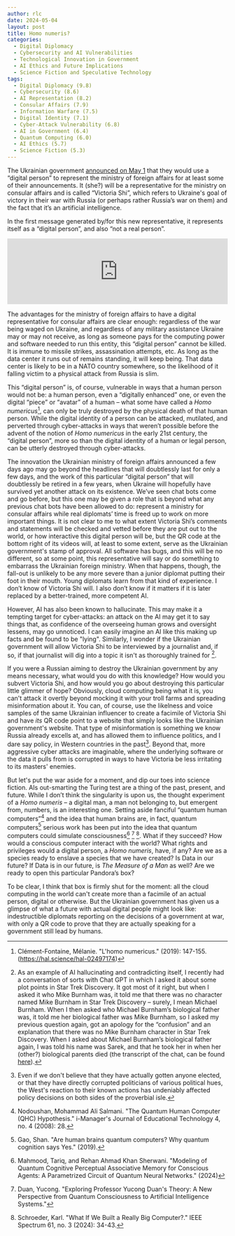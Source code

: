 ```yaml
---
author: rlc
date: 2024-05-04
layout: post
title: Homo numeris?
categories:
  - Digital Diplomacy
  - Cybersecurity and AI Vulnerabilities
  - Technological Innovation in Government
  - AI Ethics and Future Implications
  - Science Fiction and Speculative Technology
tags:
  - Digital Diplomacy (9.8)
  - Cybersecurity (8.6)
  - AI Representation (8.2)
  - Consular Affairs (7.9)
  - Information Warfare (7.5)
  - Digital Identity (7.1)
  - Cyber-Attack Vulnerability (6.8)
  - AI in Government (6.4)
  - Quantum Computing (6.0)
  - AI Ethics (5.7)
  - Science Fiction (5.3)
---
```


The Ukrainian government [announced on May 1](https://mfa.gov.ua/en/news/mzs-ukrayini-priznachilo-cifrovu-osobu-dlya-informuvannya-shchodo-konsulskih-pitan) that they would use a “digital person” to represent the ministry of foreign affairs for at least some of their announcements. It (she?) will be a representative for the ministry on consular affairs and is called “Victoria Shi”, which refers to Ukraine's goal of victory in their war with Russia (or perhaps rather Russia’s war on them) and the fact that it’s an artificial intelligence.<!--more-->

In the first message generated by/for this new representative, it represents itself as a “digital person”, and also “not a real person”.

<iframe width="100%" src="https://www.youtube.com/embed/6a2Jf6qXIaI?si=295vpAJYtPJ8K5v7" title="YouTube video player" frameborder="0" allow="accelerometer; autoplay; clipboard-write; encrypted-media; gyroscope; picture-in-picture; web-share" referrerpolicy="strict-origin-when-cross-origin" allowfullscreen></iframe>

The advantages for the ministry of foreign affairs to have a digital representative for consular affairs are clear enough: regardless of the war being waged on Ukraine, and regardless of any military assistance Ukraine may or may not receive, as long as someone pays for the computing power and software needed to run this entity, this “digital person” cannot be killed. It is immune to missile strikes, assassination attempts, etc. As long as the data center it runs out of remains standing, it will keep being. That data center is likely to be in a NATO country somewhere, so the likelihood of it falling victim to a physical attack from Russia is slim.

This “digital person” is, of course, vulnerable in ways that a human person would not be: a human person, even a “digitally enhanced” one, or even the digital “piece” or “avatar” of a human – what some have called a <i>Homo numericus</i>[^1], can only be truly destroyed by the physical death of that human person. While the digital identity of a person can be attacked, mutilated, and perverted through cyber-attacks in ways that weren’t possible before the advent of the notion of <i>Homo numericus</i> in the early 21st century, the “digital person”, more so than the digital identity of a human or legal person, can be utterly destroyed through cyber-attacks.

[^1]: Clément-Fontaine, Mélanie. "L'homo numericus." (2019): 147-155. (https://hal.science/hal-02497174)

The innovation the Ukrainian ministry of foreign affairs announced a few days ago may go beyond the headlines that will doubtlessly last for only a few days, and the work of this particular “digital person” that will doubtlessly be retired in a few years, when Ukraine will hopefully have survived yet another attack on its existence. We’ve seen chat bots come and go before, but this one may be given a role that is beyond what any previous chat bots have been allowed to do: represent a ministry for consular affairs while real diplomats’ time is freed up to work on more important things. It is not clear to me to what extent Victoria Shi’s comments and statements will be checked and vetted before they are put out to the world, or how interactive this digital person will be, but the QR code at the bottom right of its videos will, at least to some extent, serve as the Ukrainian government's stamp of approval. All software has bugs, and this will be no different, so at some point, this representative will say or do something to embarrass the Ukrainian foreign ministry. When that happens, though, the fall-out is unlikely to be any more severe than a junior diplomat putting their foot in their mouth. Young diplomats learn from that kind of experience. I don’t know of Victoria Shi will. I also don’t know if it matters if it is later replaced by a better-trained, more competent AI.

However, AI has also been known to hallucinate. This may make it a tempting target for cyber-attacks: an attack on the AI may get it to say things that, as confidence of the overseeing human grows and oversight lessens, may go unnoticed. I can easily imagine an AI like this making up facts and be found to be "lying". Similarly, I wonder if the Ukrainian government will allow Victoria Shi to be interviewed by a journalist and, if so, if that journalist will dig into a topic it isn't as thoroughly trained for [^2].

[^2]: As an example of AI hallucinating and contradicting itself, I recently had a conversation of sorts with Chat GPT in which I asked it about some plot points in Star Trek Discovery. It got most of it right, but when I asked it who Mike Burnham was, it told me that there was no character named Mike Burnham in Star Trek Discovery – surely, I mean Michael Burnham. When I then asked who Michael Burnham’s biological father was, it told me her biological father was Mike Burnham, so I asked my previous question again, got an apology for the “confusion” and an explanation that there was no Mike Burnham character in Star Trek Discovery. When I asked about Michael Burnham’s biological father again, I was told his name was Sarek, and that he took her in when her (other?) biological parents died (the transcript of the chat, can be found [here](https://chatgpt.com/share/7c686a03-7f1e-4a92-b70d-f03cb46bafe5)).

If you were a Russian aiming to destroy the Ukrainian government by any means necessary, what would you do with this knowledge? How would you subvert Victoria Shi, and how would you go about destroying this particular little glimmer of hope? Obviously, cloud computing being what it is, you can't attack it overtly beyond mocking it with your troll farms and spreading misinformation about it. You can, of course, use the likelness and voice samples of the same Ukrainian influencer to create a facimile of Victoria Shi and have _its_ QR code point to a website that simply looks like the Ukrainian government's website. That type of misinformation is something we know Russia already excells at, and has allowed them to influence politics, and I dare say policy, in Western countries in the past[^3]. Beyond that, more aggressive cyber attacks are imaginable, where the underlying software or the data it pulls from is corrupted in ways to have Victoria be less irritating to its masters' enemies.

[^3]: Even if we don't believe that they have actually gotten anyone elected, or that they have directly corrupted politicians of various political hues, the West's reaction to their known actions has undeniably affected policy decisions on both sides of the proverbial isle.

But let's put the war aside for a moment, and dip our toes into science fiction. AIs out-smarting the Turing test are a thing of the past, present, and future. While I don’t think the singularity is upon us, the thought experiment of a <i>Homo numeris</i> – a digital man, a man not belonging to, but emergent from, numbers, is an interesting one. Setting aside fanciful “quantum human computers”[^4] and the idea that human brains are, in fact, quantum computers[^5] serious work has been put into the idea that quantum computers could simulate consciousness[^6] [^7] [^8]. What if they succeed? How would a conscious computer interact with the world? What rights and privileges would a digital person, a <i>Homo numeris</i>, have, if any? Are we as a species ready to enslave a species that we have created? Is Data in our future? If Data is in our future, is <i>The Measure of a Man</i> as well? Are we ready to open this particular Pandora’s box?

[^4]: Nodoushan, Mohammad Ali Salmani. "The Quantum Human Computer (QHC) Hypothesis." i-Manager's Journal of Educational Technology 4, no. 4 (2008): 28.
[^5]: Gao, Shan. "Are human brains quantum computers? Why quantum cognition says Yes." (2019).
[^6]: Mahmood, Tariq, and Rehan Ahmad Khan Sherwani. "Modeling of Quantum Cognitive Perceptual Associative Memory for Conscious Agents: A Parametrized Circuit of Quantum Neural Networks." (2024)
[^7]: Duan, Yucong. "Exploring Professor Yucong Duan's Theory: A New Perspective from Quantum Consciousness to Artificial Intelligence Systems."
[^8]: Schroeder, Karl. "What If We Built a Really Big Computer?." IEEE Spectrum 61, no. 3 (2024): 34-43.

To be clear, I think that box is firmly shut for the moment: all the cloud computing in the world can't create more than a facimile of an actual person, digital or otherwise. But the Ukrainian government has given us a glimpse of what a future with actual digital people might look like: indestructible diplomats reporting on the decisions of a government at war, with only a QR code to prove that they are actually speaking for a government still lead by humans.
